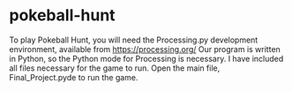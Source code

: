 # pokeball-hunt

To play Pokeball Hunt, you will need the Processing.py development environment, available from https://processing.org/
Our program is written in Python, so the Python mode for Processing is necessary. I have included all files necessary for the 
game to run. Open the main file, Final_Project.pyde to run the game.
